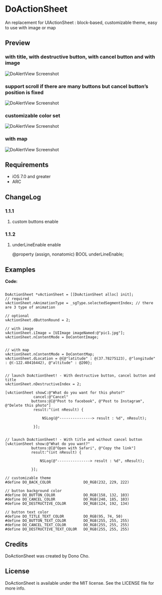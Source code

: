 DoActionSheet
=============

  An replacement for UIActionSheet : block-based, customizable theme, easy to use with image or map

## Preview

### with title, with destructive button, with cancel button and with image
![DoAlertView Screenshot](https://raw.github.com/donobono/DoActionSheet/master/p1.png)

### support scroll if there are many buttons but cancel button’s position is fixed
![DoAlertView Screenshot](https://raw.github.com/donobono/DoActionSheet/master/p2.png)

### customizable color set
![DoAlertView Screenshot](https://raw.github.com/donobono/DoActionSheet/master/p3.png)

### with map
![DoAlertView Screenshot](https://raw.github.com/donobono/DoActionSheet/master/p4.png)


## Requirements
- iOS 7.0 and greater
- ARC

## ChangeLog
### 1.1.1
1. custom buttons enable
	
### 1.1.2
1. underLineEnable enable

	@property (assign, nonatomic) BOOL underLineEnable;


## Examples

**Code:**

```objc

DoActionSheet *vActionSheet = [[DoActionSheet alloc] init];
// required
vActionSheet.nAnimationType = _sgType.selectedSegmentIndex;	// there are 3 type of animation

// optional
vActionSheet.dButtonRound = 2;	

// with image
vActionSheet.iImage = [UIImage imageNamed:@"pic1.jpg"];
vActionSheet.nContentMode = DoContentImage;


// with map
vActionSheet.nContentMode = DoContentMap;
vActionSheet.dLocation = @{@"latitude" : @(37.78275123), @"longitude" : @(-122.40416442), @"altitude" : @200};


// launch DoActionSheet! - With destructive button, cancel button and title
vActionSheet.nDestructiveIndex = 2;

[vActionSheet showC:@"What do you want for this photo?"
             cancel:@"Cancel"
            buttons:@[@"Post to facebook", @"Post to Instagram", @"Delete this photo"]
             result:^(int nResult) {
                 
                 NSLog(@"---------------> result : %d", nResult);
                 
             }];


// launch DoActionSheet! - With title and without cancel button
[vActionSheet show:@"What do you want?"
            buttons:@[@"Open with Safari", @"Copy the link"]
            result:^(int nResult) {
                
                NSLog(@"---------------> result : %d", nResult);
                
            }];

```

```objc
// customizable theme
#define DO_BACK_COLOR               DO_RGB(232, 229, 222)

// button background color
#define DO_BUTTON_COLOR             DO_RGB(158, 132, 103)
#define DO_CANCEL_COLOR             DO_RGB(240, 185, 103)
#define DO_DESTRUCTIVE_COLOR        DO_RGB(124, 192, 134)

// button text color
#define DO_TITLE_TEXT_COLOR         DO_RGB(95, 74, 50)
#define DO_BUTTON_TEXT_COLOR        DO_RGB(255, 255, 255)
#define DO_CANCEL_TEXT_COLOR        DO_RGB(255, 255, 255)
#define DO_DESTRUCTIVE_TEXT_COLOR   DO_RGB(255, 255, 255)
```


## Credits

DoActionSheet was created by Dono Cho.


## License

DoActionSheet is available under the MIT license. See the LICENSE file for more info.
